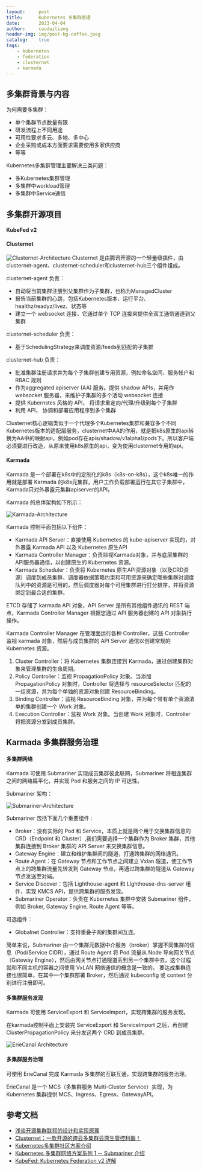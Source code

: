```yaml
---
layout:     post
title:      Kubernetes 多集群管理
date:       2023-04-04
author:     caodailiang
header-img: img/post-bg-coffee.jpeg
catalog: 	true
tags:
    - kubernetes
    - federation
    - clusternet
    - karmada
---
```


## 多集群背景与内容
为何需要多集群：
- 单个集群节点数量有限
- 研发流程上不同用途
- 可用性要求多云、多地、多中心
- 企业采购或成本方面要求需要使用多家供应商
- 等等

Kubernetes多集群管理主要解决三类问题：
- 多Kubernetes集群管理
- 多集群中workload管理
- 多集群中Service通信

## 多集群开源项目
#### KubeFed v2

#### Clusternet
![Clusternet-Architecture](https://caodailiang.github.io/img/posts/k8s-multi-cluster-clusternet-arch.png)
Clusternet 是由腾讯开源的一个轻量级插件，由clusternet-agent、clusternet-scheduler和clusternet-hub三个组件组成。

clusternet-agent 负责：
- 自动将当前集群注册到父集群作为子集群，也称为ManagedCluster
- 报告当前集群的心跳，包括Kubernetes版本、运行平台、healthz/readyz/livez、状态等
- 建立一个 websocket 连接，它通过单个 TCP 连接来提供全双工通信通道到父集群

clusternet-scheduler 负责：
- 基于SchedulingStrategy来调度资源/feeds到匹配的子集群

clusternet-hub 负责：
- 批准集群注册请求并为每个子集群创建专用资源，例如命名空间、服务帐户和 RBAC 规则
- 作为aggregated apiserver (AA) 服务。提供 shadow APIs，并用作 websocket 服务器，来维护子集群的多个活动 websocket 连接
- 提供 Kubernstes 风格的 API， 将请求重定向/代理/升级到每个子集群
- 利用 API， 协调和部署应用程序到多个集群

Clusternet核心逻辑类似于一个代理多个Kubernetes集群和兼容多个不同Kubernetes版本的适配层服务，clusternet中AA的作用，就是把k8s原生的api转换为AA中的映射api，例如pod存在apis/shadow/v1alpha1/pods下。所以客户端必须要进行改造，从原来使用k8s原生的api，变为使用clusternet专用的api。

#### Karmada
Karmada 是一个部署在k8s中的定制化的k8s（k8s-on-k8s），这个k8s唯一的作用就是部署 Karmada 的k8s元集群，用户工作负载部署运行在其它子集群中，Karmada只对外暴露元集群apiserver的API。

Karmada 的总体架构如下所示：

![Karmada-Architecture](https://caodailiang.github.io/img/posts/k8s-multi-cluster-karmada-arch.png)

Karmada 控制平面包括以下组件：
- Karmada API Server：直接使用 Kubernetes 的 kube-apiserver 实现的，对外暴露 Karmada API 以及 Kubernetes 原生API
- Karmada Controller Manager：负责监视Karmada对象，并与底层集群的API服务器通信，以创建原生的 Kubernetes 资源。
- Karmada Scheduler：负责将 Kubernetes 原生API资源对象（以及CRD资源）调度到成员集群，调度器依据策略约束和可用资源来确定哪些集群对调度队列中的资源是可用的，然后调度器对每个可用集群进行打分排序，并将资源绑定到最合适的集群。

ETCD 存储了 karmada API 对象，API Server 是所有其他组件通讯的 REST 端点，Karmada Controller Manager 根据您通过 API 服务器创建的 API 对象执行操作。

Karmada Controller Manager 在管理面运行各种 Controller，这些 Controller 监视 karmada 对象，然后与成员集群的 API Server 通信以创建常规的 Kubernetes 资源。 
1. Cluster Controller：将 Kubernetes 集群连接到 Karmada，通过创建集群对象来管理集群的生命周期。
2. Policy Controller：监视 PropagationPolicy 对象。当添加 PropagationPolicy 对象时，Controller 将选择与 resourceSelector 匹配的一组资源，并为每个单独的资源对象创建 ResourceBinding。
3. Binding Controller：监视 ResourceBinding 对象，并为每个带有单个资源清单的集群创建一个 Work 对象。
4. Execution Controller：监视 Work 对象。当创建 Work 对象时，Controller 将把资源分发到成员集群。

## Karmada 多集群服务治理
#### 多集群网络
Karmada 可使用 Submariner 实现成员集群彼此联网，Submariner 将相连集群之间的网络扁平化，并实现 Pod 和服务之间的 IP 可达性。

Submariner 架构：

![Submariner-Architecture](https://caodailiang.github.io/img/posts/k8s-multi-cluster-submariner-arch.jpg)

Submariner 包括下面几个重要组件 :
- Broker：没有实际的 Pod 和 Service，本质上就是两个用于交换集群信息的 CRD（Endpoint 和 Cluster）,我们需要选择一个集群作为 Broker 集群，其他集群连接到 Broker 集群的 API Server 来交换集群信息。
- Gateway Engine：建立和维护集群间的隧道，打通跨集群的网络通讯。
- Route Agent：在 Gateway 节点和工作节点之间建立 Vxlan 隧道，使工作节点上的跨集群流量先转发到 Gateway 节点，再通过跨集群的隧道从 Gateway 节点发送至对端。
- Service Discover：包括 Lighthouse-agent 和 Lighthouse-dns-server 组件，实现 KMCS API，提供跨集群的服务发现。
- Submariner Operator：负责在 Kubernetes 集群中安装 Submariner 组件，例如 Broker, Gateway Engine, Route Agent 等等。

可选组件：
- Globalnet Controller：支持重叠子网的集群间互连。

简单来说，Submariner 由一个集群元数据中介服务（broker）掌握不同集群的信息（Pod/Service CIDR），通过 Route Agent 将 Pod 流量从 Node 导向网关节点（Gateway Engine），然后由网关节点打通隧道丢到另一个集群中去，这个过程就和不同主机的容器之间使用 VxLAN 网络通信的概念是一致的。 要达成集群连接也很简单，在其中一个集群部署 Broker，然后通过 kubeconfig 或 context 分别进行注册即可。

#### 多集群服务发现
Karmada 可使用 ServiceExport 和 ServiceImport，实现跨集群的服务发现。

在karmada控制平面上安装完 ServiceExport 和 ServiceImport 之后，再创建 ClusterPropagationPolicy 来分发这两个 CRD 到成员集群。

![ErieCanal Architecture](https://caodailiang.github.io/img/posts/k8s-multi-cluster-eriecanal.png)

#### 多集群服务治理
可使用 ErieCanal 完成 Karmada 多集群的互联互通，实现跨集群的服务治理。

ErieCanal 是一个 MCS（多集群服务 Multi-Cluster Service）实现，为 Kubernetes 集群提供 MCS、Ingress、Egress、GatewayAPI。

## 参考文档
- [浅谈开源集群联邦的设计和实现原理](https://cvvz.fun/post/kube-federation/)
- [Clusternet：一款开源的跨云多集群云原生管控利器！](https://juejin.cn/post/7056585357164281886)
- [Kubernetes多集群社区方案介绍](https://www.ctyun.cn/developer/article/430438379012165)
- [Kubernetes 多集群网络方案系列 1 -- Submariner 介绍](https://www.cnblogs.com/ztguang/p/17959579)
- [KubeFed: Kubernetes Federation v2 详解](https://www.kubernetes.org.cn/5702.html)